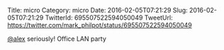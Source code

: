 Title: micro
Category: micro
Date: 2016-02-05T07:21:29
Slug: 2016-02-05T07:21:29
TwitterId: 695507522594050049
TweetUrl: https://twitter.com/mark_philpot/status/695507522594050049

[@alex](https://twitter.com/alex) seriously! Office LAN party